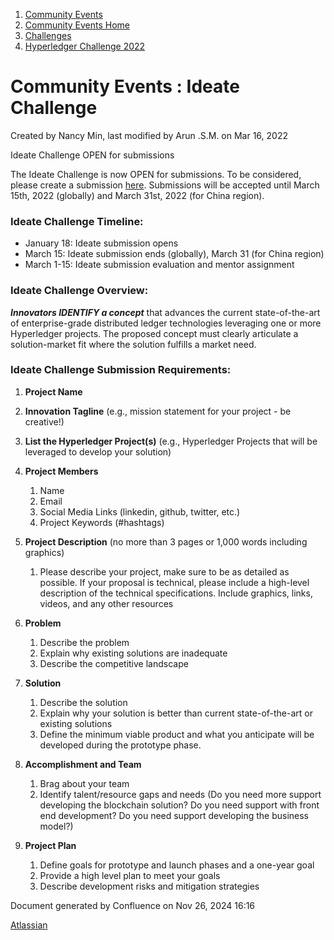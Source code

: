 1. [Community Events](index.html)
2. [Community Events Home](Community-Events-Home_21790731.html)
3. [Challenges](Challenges_21792347.html)
4. [Hyperledger Challenge 2022](Hyperledger-Challenge-2022_21792351.html)

# Community Events : Ideate Challenge

Created by Nancy Min, last modified by Arun .S.M. on Mar 16, 2022

Ideate Challenge OPEN for submissions

The Ideate Challenge is now OPEN for submissions. To be considered, please create a submission [here](https://lf-hyperledger.atlassian.net/wiki/display/events/Submissions). Submissions will be accepted until March 15th, 2022 (globally) and March 31st, 2022 (for China region). 

### **Ideate Challenge Timeline:**

- January 18: Ideate submission opens
- March 15: Ideate submission ends (globally), March 31 (for China region)
- March 1-15: Ideate submission evaluation and mentor assignment

### **Ideate Challenge Overview:**

***Innovators IDENTIFY a concept*** that advances the current state-of-the-art of enterprise-grade distributed ledger technologies leveraging one or more Hyperledger projects. The proposed concept must clearly articulate a solution-market fit where the solution fulfills a market need.

### Ideate Challenge Submission Requirements:

1. **Project Name**
2. **Innovation Tagline** (e.g., mission statement for your project - be creative!)
3. **List the Hyperledger Project(s)** (e.g., Hyperledger Projects that will be leveraged to develop your solution)
4. **Project Members**
   
   1. Name
   2. Email
   3. Social Media Links (linkedin, github, twitter, etc.)
   4. Project Keywords (#hashtags)
5. **Project Description** (no more than 3 pages or 1,000 words including graphics)
   
   1. Please describe your project, make sure to be as detailed as possible. If your proposal is technical, please include a high-level description of the technical specifications. Include graphics, links, videos, and any other resources
6. **Problem** 
   
   1. Describe the problem
   2. Explain why existing solutions are inadequate
   3. Describe the competitive landscape
7. **Solution**
   
   1. Describe the solution
   2. Explain why your solution is better than current state-of-the-art or existing solutions
   3. Define the minimum viable product and what you anticipate will be developed during the prototype phase.
8. **Accomplishment and Team**
   
   1. Brag about your team
   2. Identify talent/resource gaps and needs (Do you need more support developing the blockchain solution? Do you need support with front end development? Do you need support developing the business model?)
9. **Project Plan**
   
   1. Define goals for prototype and launch phases and a one-year goal
   2. Provide a high level plan to meet your goals
   3. Describe development risks and mitigation strategies

Document generated by Confluence on Nov 26, 2024 16:16

[Atlassian](http://www.atlassian.com/)
